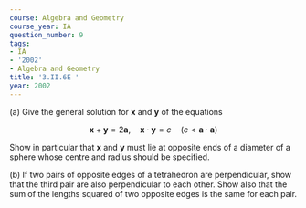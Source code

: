 ```yaml
---
course: Algebra and Geometry
course_year: IA
question_number: 9
tags:
- IA
- '2002'
- Algebra and Geometry
title: '3.II.6E '
year: 2002
---
```



(a) Give the general solution for $\mathbf{x}$ and $\mathbf{y}$ of the equations

$$\mathbf{x}+\mathbf{y}=2 \mathbf{a}, \quad \mathbf{x} \cdot \mathbf{y}=c \quad(c<\mathbf{a} \cdot \mathbf{a})$$

Show in particular that $\mathbf{x}$ and $\mathbf{y}$ must lie at opposite ends of a diameter of a sphere whose centre and radius should be specified.

(b) If two pairs of opposite edges of a tetrahedron are perpendicular, show that the third pair are also perpendicular to each other. Show also that the sum of the lengths squared of two opposite edges is the same for each pair.